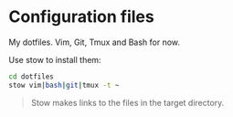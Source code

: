 # Configuration files
My dotfiles. Vim, Git, Tmux and Bash for now.

Use stow to install them:

``` Bash
cd dotfiles
stow vim|bash|git|tmux -t ~
```

> Stow makes links to the files in the target directory.
